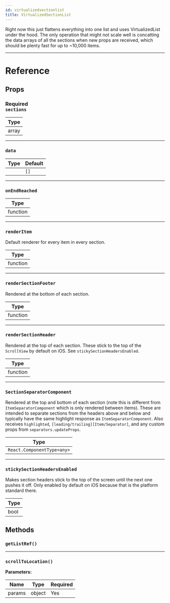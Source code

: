 ```yaml
---
id: virtualizedsectionlist
title: VirtualizedSectionList
---
```


Right now this just flattens everything into one list and uses VirtualizedList under the hood. The only operation that might not scale well is concatting the data arrays of all the sections when new props are received, which should be plenty fast for up to ~10,000 items.

---

# Reference

## Props

### <div class="label required basic">Required</div>`sections`

| Type  |
| ----- |
| array |

---

### `data`

| Type | Default |
| ---- | ------- |
|      | `[]`    |

---

### `onEndReached`

| Type     |
| -------- |
| function |

---

### `renderItem`

Default renderer for every item in every section.

| Type     |
| -------- |
| function |

---

### `renderSectionFooter`

Rendered at the bottom of each section.

| Type     |
| -------- |
| function |

---

### `renderSectionHeader`

Rendered at the top of each section. These stick to the top of the `ScrollView` by default on iOS. See `stickySectionHeadersEnabled`.

| Type     |
| -------- |
| function |

---

### `SectionSeparatorComponent`

Rendered at the top and bottom of each section (note this is different from `ItemSeparatorComponent` which is only rendered between items). These are intended to separate sections from the headers above and below and typically have the same highlight response as `ItemSeparatorComponent`. Also receives `highlighted`, `[leading/trailing][Item/Separator]`, and any custom props from `separators.updateProps`.

| Type                       |
| -------------------------- |
| `React.ComponentType<any>` |

---

### `stickySectionHeadersEnabled`

Makes section headers stick to the top of the screen until the next one pushes it off. Only enabled by default on iOS because that is the platform standard there.

| Type |
| ---- |
| bool |

## Methods

### `getListRef()`

---

### `scrollToLocation()`

**Parameters:**

| Name   | Type   | Required |
| ------ | ------ | -------- |
| params | object | Yes      |
